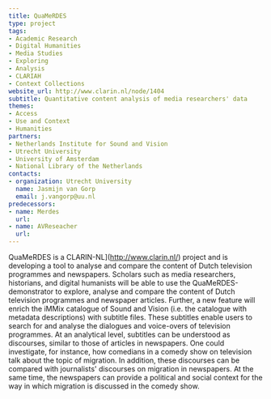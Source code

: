 ```yaml
---
title: QuaMeRDES
type: project
tags:
- Academic Research
- Digital Humanities
- Media Studies
- Exploring
- Analysis
- CLARIAH
- Context Collections
website_url: http://www.clarin.nl/node/1404
subtitle: Quantitative content analysis of media researchers' data
themes:
- Access
- Use and Context
- Humanities
partners:
- Netherlands Institute for Sound and Vision
- Utrecht University
- University of Amsterdam
- National Library of the Netherlands
contacts:
- organization: Utrecht University
  name: Jasmijn van Gorp
  email: j.vangorp@uu.nl
predecessors:
- name: Merdes
  url: 
- name: AVReseacher
  url: 
---
```


QuaMeRDES is a CLARIN-NL](http://www.clarin.nl/) project and is developing a tool to analyse and compare the content of Dutch television programmes and newspapers. Scholars such as media researchers, historians, and digital humanists will be able to use the QuaMeRDES-demonstrator to explore, analyse and compare the content of Dutch television programmes and newspaper articles. Further, a new feature will enrich the iMMix catalogue of Sound and Vision (i.e. the catalogue with metadata descriptions) with subtitle files. These subtitles enable users to search for and analyse the dialogues and voice-overs of television programmes. At an analytical level, subtitles can be understood as discourses, similar to those of articles in newspapers. One could investigate, for instance, how comedians in a comedy show on television talk about the topic of migration. In addition, these discourses can be compared with journalists' discourses on migration in newspapers. At the same time, the newspapers can provide a political and social context for the way in which migration is discussed in the comedy show.
